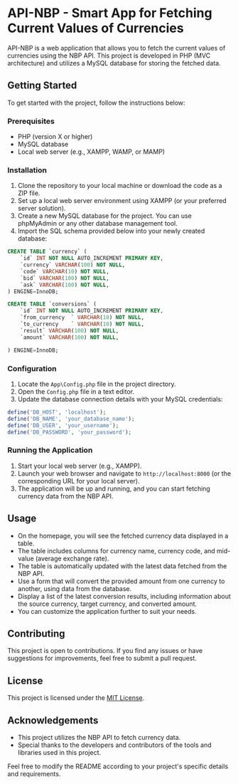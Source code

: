 # API-NBP - Smart App for Fetching Current Values of Currencies

API-NBP is a web application that allows you to fetch the current values of currencies using the NBP API. This project is developed in PHP 
(MVC architecture) and utilizes a MySQL database for storing the fetched data.

## Getting Started

To get started with the project, follow the instructions below:

### Prerequisites

- PHP (version X or higher)
- MySQL database
- Local web server (e.g., XAMPP, WAMP, or MAMP)

### Installation

1. Clone the repository to your local machine or download the code as a ZIP file.
2. Set up a local web server environment using XAMPP (or your preferred server solution).
3. Create a new MySQL database for the project. You can use phpMyAdmin or any other database management tool.
4. Import the SQL schema provided below into your newly created database:

```sql
CREATE TABLE `currency` (
    `id` INT NOT NULL AUTO_INCREMENT PRIMARY KEY,
    `currency` VARCHAR(100) NOT NULL,
    `code` VARCHAR(10) NOT NULL,
    `bid` VARCHAR(100) NOT NULL,
    `ask` VARCHAR(100) NOT NULL,
) ENGINE=InnoDB;
```

```sql
CREATE TABLE `conversions` (
    `id` INT NOT NULL AUTO_INCREMENT PRIMARY KEY,
    `from_currency	` VARCHAR(10) NOT NULL,
    `to_currency	` VARCHAR(10) NOT NULL,
    `result` VARCHAR(100) NOT NULL,
    `amount` VARCHAR(100) NOT NULL,

) ENGINE=InnoDB;
```

### Configuration

1. Locate the `App\Config.php` file in the project directory.
2. Open the `Config.php` file in a text editor.
3. Update the database connection details with your MySQL credentials:

```php
define('DB_HOST', 'localhost');
define('DB_NAME', 'your_database_name');
define('DB_USER', 'your_username');
define('DB_PASSWORD', 'your_password');
```

### Running the Application

1. Start your local web server (e.g., XAMPP).
2. Launch your web browser and navigate to `http://localhost:8000` (or the corresponding URL for your local server).
3. The application will be up and running, and you can start fetching currency data from the NBP API.

## Usage

- On the homepage, you will see the fetched currency data displayed in a table.
- The table includes columns for currency name, currency code, and mid-value (average exchange rate).
- The table is automatically updated with the latest data fetched from the NBP API.
- Use a form that will convert the provided amount from one currency to another, using data from the database.
- Display a list of the latest conversion results, including information about the source currency, target currency, and converted amount.
- You can customize the application further to suit your needs.

## Contributing

This project is open to contributions. If you find any issues or have suggestions for improvements, feel free to submit a pull request.

## License

This project is licensed under the [MIT License](https://opensource.org/licenses/MIT).

## Acknowledgements

- This project utilizes the NBP API to fetch currency data.
- Special thanks to the developers and contributors of the tools and libraries used in this project.

Feel free to modify the README according to your project's specific details and requirements.








